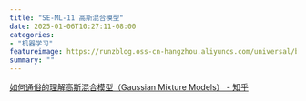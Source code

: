 ```yaml
---
title: "SE-ML-11 高斯混合模型"
date: 2025-01-06T10:27:11-08:00
categories: 
- "机器学习"
featureimage: https://runzblog.oss-cn-hangzhou.aliyuncs.com/universal/background1.jpg
summary: ""
---
```


[如何通俗的理解高斯混合模型（Gaussian Mixture Models） - 知乎](https://zhuanlan.zhihu.com/p/151671154)